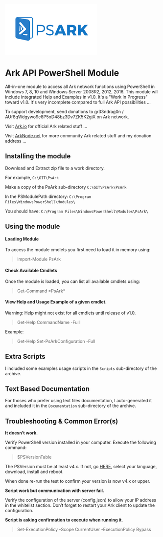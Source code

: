  ![##Images_README_Splash##](./img/splash.png)

# **Ark API PowerShell Module**

All-in-one module to access all Ark network functions using PowerShell in Windows 7, 8, 10 and Windows Server 2008R2, 2012, 2016. This module will include integrated Help and Examples in v1.0.  It's a "Work In Progress" toward v1.0. It's very incomplete compared to full Ark API possibilities ...

To support development, send donations to gr33ndrag0n / AUf8qWdgywo9c8P5oD48bz3Dv7ZK5K2giX on Ark network.

Visit [Ark.io](https://www.ark.io) for official Ark related stuff ...

Visit [ArkNode.net](https://www.arknode.net) for more community Ark related stuff and my donation address ...

## **Installing the module**

Download and Extract zip file to a work directory.

For example, `C:\GIT\PsArk`

Make a copy of the PsArk sub-directory `C:\GIT\PsArk\PsArk`

In the PSModulePath directory: `C:\Program Files\WindowsPowerShell\Modules\`

You should have: `C:\Program Files\WindowsPowerShell\Modules\PsArk\`

## **Using the module**
#### **Loading Module**
To access the module cmdlets you first need to load it in memory using:
> Import-Module PsArk

#### **Check Available Cmdlets**
Once the module is loaded, you can list all available cmdlets using:
> Get-Command \*PsArk*

#### **View Help and Usage Example of a given cmdlet.**
Warning: Help might not exist for all cmdlets until release of v1.0.
> Get-Help CommandName -Full

Example:
> Get-Help Set-PsArkConfiguration -Full

## **Extra Scripts**

I included some examples usage scripts in the `Scripts` sub-directory of the archive.

## **Text Based Documentation**

For thoses who prefer using text files documentation, I auto-generated it and included it in the `Documentation` sub-directory of the archive.

## **Troubleshooting & Common Error(s)**

**It doesn’t work.**

Verify PowerShell version installed in your computer. Execute the following command:

> $PSVersionTable

The PSVersion must be at least v4.x.
If not, go [HERE](https://www.microsoft.com/en-us/download/details.aspx?id=40855), select your language, download, install and reboot.

When done re-run the test to confirm your version is now v4.x or upper.

**Script work but communication with server fail.**

Verify the configuration of the server (config.json) to allow your IP address in the whitelist section. Don’t forget to restart your Ark client to update the configuration.

**Script is asking confirmation to execute when running it.**

> Set-ExecutionPolicy -Scope CurrentUser -ExecutionPolicy Bypass
